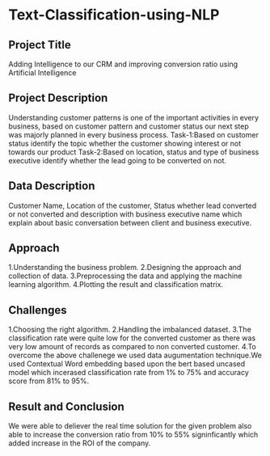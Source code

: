 # Text-Classification-using-NLP
## Project Title
Adding Intelligence to our CRM and improving conversion ratio using Artificial Intelligence
## Project Description
Understanding customer patterns is one of the important activities in
every business, based on customer pattern and customer status our next step was majorly
planned in every business process.
Task-1:Based on customer status identify the topic whether the customer showing interest
or not towards our product
Task-2:Based on location, status and type of business executive identify whether the lead
going to be converted on not.
## Data Description
Customer Name, Location of the customer, Status whether lead converted or not converted
and description with business executive name which explain about basic conversation
between client and business executive.
## Approach
1.Understanding the business problem.
2.Designing the approach and collection of data.
3.Preprocessing the data and applying the machine learning algorithm.
4.Plotting the result and classification matrix.
## Challenges
1.Choosing the right algorithm.
2.Handling the imbalanced dataset.
3.The classification rate were quite low for the converted customer as there was very low amount of records as compared to non converted customer.
4.To overcome the above challenege we used data augumentation technique.We used Contextual Word embedding based upon the bert based uncased model which incerased classification rate from 1% to 75% and accuracy score from 81% to 95%.
## Result and Conclusion
We were able to deliever the real time solution for the given problem also able to increase the conversion ratio from 10% to 55% signinficantly which added increase in the ROI of the company.
